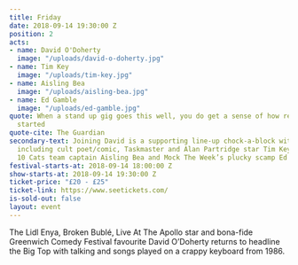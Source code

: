 ```yaml
---
title: Friday
date: 2018-09-14 19:30:00 Z
position: 2
acts:
- name: David O'Doherty
  image: "/uploads/david-o-doherty.jpg"
- name: Tim Key
  image: "/uploads/tim-key.jpg"
- name: Aisling Bea
  image: "/uploads/aisling-bea.jpg"
- name: Ed Gamble
  image: "/uploads/ed-gamble.jpg"
quote: When a stand up gig goes this well, you do get a sense of how religions are
  started
quote-cite: The Guardian
secondary-text: Joining David is a supporting line-up chock-a-block with greatness
  including cult poet/comic, Taskmaster and Alan Partridge star Tim Key, 8 Out Of
  10 Cats team captain Aisling Bea and Mock The Week’s plucky scamp Ed Gamble as host.
festival-starts-at: 2018-09-14 18:00:00 Z
show-starts-at: 2018-09-14 19:30:00 Z
ticket-price: "£20 - £25"
ticket-link: https://www.seetickets.com/
is-sold-out: false
layout: event
---
```


The Lidl Enya, Broken Bublé, Live At The Apollo star and bona-fide Greenwich Comedy Festival favourite David O’Doherty returns to headline the Big Top with talking and songs played on a crappy keyboard from 1986.